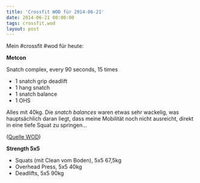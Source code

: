 ```yaml
---
title: 'Crossfit WOD für 2014-06-21'
date: 2014-06-21 00:00:00 
tags: crossfit,wod
layout: post
---
```

Mein #crossfit #wod für heute:

**Metcon**

Snatch complex, every 90 seconds, 15 times

* 1 snatch grip deadlift
* 1 hang snatch
* 1 snatch balance
* 1 OHS

Alles mit 40kg. Die *snatch balances* waren etwas sehr wackelig, was hauptsächlich daran liegt, dass meine Mobilität noch nicht ausreicht, direkt in eine tiefe Squat zu springen...

([Quelle WOD][0])

**Strength 5x5**

* Squats (mit Clean vom Boden), 5x5 67,5kg
* Overhead Press, 5x5 40kg
* Deadlifts, 5x5 90kg

[0]: http://www.crossfithh.de/workouts--news/workout-saturday21


